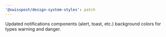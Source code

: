 ```yaml
---
'@swisspost/design-system-styles': patch
---
```


Updated notifications components (alert, toast, etc.) background colors for types warning and danger.
